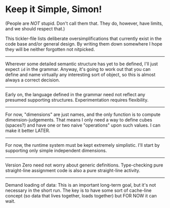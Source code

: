 # Keep it Simple, Simon!

(People are *NOT* stupid. Don't call them that. They do, however,
have limits, and we should respect that.)

This tickler-file lists deliberate oversimplifications
that currently exist in the code base and/or general design.
By writing them down somewhere I hope they will be neither
forgotten not nitpicked.

----

Wherever some detailed semantic structure has yet to be defined,
I'll just expect `id` in the grammar. Anyway, it's going to work
out that you can define and name virtually any interesting sort
of object, so this is almost always a correct decision.

----

Early on, the language defined in the grammar need not reflect
any presumed supporting structures. Experimentation requires
flexibility.

----

For now, "dimensions" are just names, and the only function is
to compute dimension-judgements. That means I only need a way
to define cubes (spaces?) and have one or two naive "operations"
upon such values. I can make it better LATER.

----

For now, the runtime system must be kept extremely simplistic.
I'll start by supporting only simple independent dimensions.

----

Version Zero need not worry about generic definitions.
Type-checking pure straight-line assignment code is also a
pure straight-line activity.

----

Demand loading of data: This is an important long-term goal,
but it's not necessary in the short run. The key is to have
some sort of cache-line concept (so data that lives together,
loads together) but FOR NOW it can wait.
